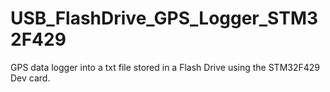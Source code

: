 # USB_FlashDrive_GPS_Logger_STM32F429
GPS data logger into a txt file stored in a Flash Drive using the STM32F429 Dev card.
